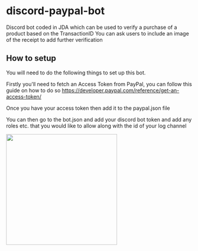 # discord-paypal-bot

Discord bot coded in JDA which can be used to verify a purchase of a product based on the TransactionID
You can ask users to include an image of the receipt to add further verification

## How to setup
You will need to do the following things to set up this bot.

Firstly you'll need to fetch an Access Token from PayPal, you can follow this guide on how to do so
https://developer.paypal.com/reference/get-an-access-token/

Once you have your access token then add it to the paypal.json file

You can then go to the bot.json and add your discord bot token and add any roles etc. that you would like to allow
along with the id of your log channel


<img src="https://i.imgur.com/q8RbwQP.png" data-canonical-src="https://gamersupps.gg/splodgebox" height="300"/>
